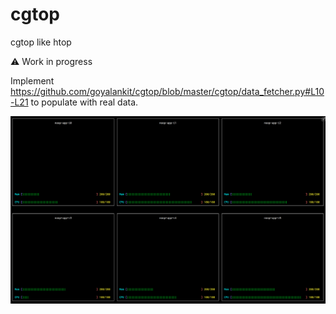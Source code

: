 # cgtop

cgtop like htop

:warning: Work in progress

Implement https://github.com/goyalankit/cgtop/blob/master/cgtop/data_fetcher.py#L10-L21 to populate with real data.

![alt tag](https://github.com/goyalankit/cgtop/blob/master/cgtop/screenshot.png?raw=true)

